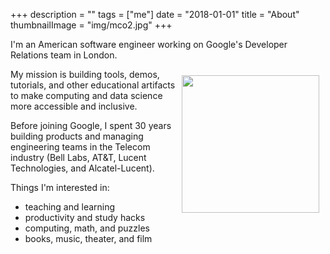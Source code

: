 +++
description = ""
tags = ["me"]
date = "2018-01-01"
title = "About"
thumbnailImage = "img/mco2.jpg"
+++

I'm an American software engineer working on Google's Developer Relations team in London.
<!--more-->
<img height="220px" style="margin:10px" src="/img/mco2.jpg" align="right">
My mission is building tools, demos, tutorials, and other educational artifacts to make computing and data science more accessible and inclusive.

Before joining Google, I spent 30 years building products and managing engineering teams in the Telecom industry (Bell Labs, AT&T, Lucent Technologies, and Alcatel-Lucent).

Things I'm interested in:

* teaching and learning
* productivity and study hacks
* computing, math, and puzzles
* books, music, theater, and film
